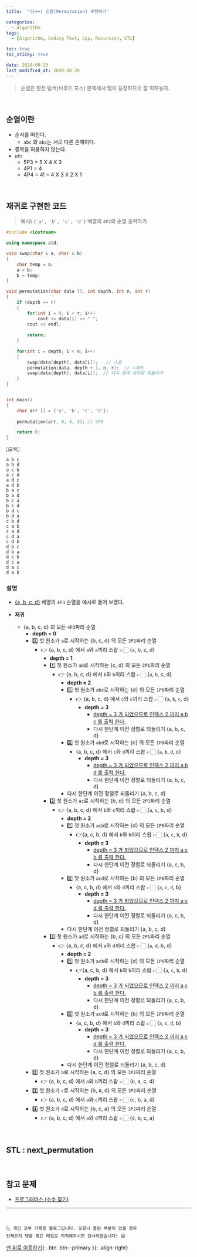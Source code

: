 ```yaml
---
title:  "(C++) 순열(Permutation) 구현하기" 

categories:
  - Algorithm
tags:
  - [Algorithm, Coding Test, Cpp, Recursion, STL]

toc: true
toc_sticky: true

date: 2020-08-20
last_modified_at: 2020-08-20
---
```


> 순열은 완전 탐색(브루트 포스) 문제에서 많이 등장하므로 잘 익혀놓자.

<br>

## 순열이란

- 순서를 따진다.
  - `abc` 와 `abc`는 서로 다른 존재이다.
- 중복을 허용하지 않는다.
- `nPr`
  - 5P3 = 5 X 4 X 3
  - 4P1 = 4
  - 4P4 = 4! = 4 X 3 X 2 X 1

<br>

## 재귀로 구현한 코드

> 예시) `{'a', 'b', 'c', 'd'}` 배열의 `4P3`의 순열 출력하기

```cpp
#include <iostream>

using namespace std;

void swap(char & a, char & b)
{
    char temp = a;
    a = b;
    b = temp;
}

void permutation(char data [], int depth, int n, int r)
{
    if (depth == r)
    {
        for(int i = 0; i < r; i++)
            cout << data[i] << " ";
        cout << endl;
        
        return;
    }
    
    for(int i = depth; i < n; i++)
    {
        swap(data[depth], data[i]);   // 스왑
        permutation(data, depth + 1, n, r);  // ⭐재귀
        swap(data[depth], data[i]);  // 다시 원래 위치로 되돌리기
    }
}
```
```cpp

int main()
{
    char arr [] = {'a', 'b', 'c', 'd'};
    
    permutation(arr, 0, 4, 3); // 4P3

    return 0;
}

```
```
💎출력💎

a b c
a b d
a c b
a c d
a d c
a d b
b a c
b a d
b c a
b c d
b d c
b d a
c b d
c a b
c a d
c d a
c d b
d b c
d b a
d c b
d c a
d a c
d a b
```

### 설명

- <u>{a, b, c, d}</u> 배열의 `4P3` 순열을 예시로 들어 보겠다.

- **재귀**
  - {a, b, c, d} 의 모든 `4P3`짜리 순열
    - **depth = 0**
    - 1️⃣ 첫 원소가 `a`로 시작하는 {b, c, d} 의 모든 `3P2`짜리 순열
      - 👉 {a, b, c, d} 에서 `a`와 `a`끼리 스왑 👉🏻 {`a`, b, c, d}
        - **depth = 1**
        - 1️⃣ 첫 원소가 `ab`로 시작하는 {c, d} 의 모든 `2P1`짜리 순열
          - 👉 {a, b, c, d} 에서 `b`와 `b`끼리 스왑 👉🏻 {`a`, `b`, c, d}
            - **depth = 2**
            - 1️⃣ 첫 원소가 `abc`로 시작하는 {d} 의 모든 `1P0`짜리 순열
              - 👉 {a, b, c, d} 에서 `c`와 `c`끼리 스왑 👉🏻 {`a`, `b`, `c`, d}
                - **depth = 3**
                  - <u>depth = 3 가 되었으므로 인덱스 2 까지 a b c 를 출력 한다.</u>
                  - 다시 한단계 이전 정렬로 되돌리기 {a, b, c, d}
            - 2️⃣ 첫 원소가 `abd`로 시작하는 {c} 의 모든 `1P0`짜리 순열
              - {a, b, c, d} 에서 `c`와 `d`끼리 스왑 👉🏻 {`a`, `b`, `d`, c}
                - **depth = 3**
                  - <u>depth = 3 가 되었으므로 인덱스 2 까지 a b d 를 출력 한다.</u>
                  - 다시 한단계 이전 정렬로 되돌리기 {a, b, c, d}
            - 다시 한단계 이전 정렬로 되돌리기 {a, b, c, d}
        - 2️⃣ 첫 원소가 `ac`로 시작하는 {b, d} 의 모든 `2P1`짜리 순열
          - 👉 {a, b, c, d} 에서 `b`와 `c`끼리 스왑 👉🏻 {`a`, `c`, b, d}
            - **depth = 2**
            - 1️⃣ 첫 원소가 `acb`로 시작하는 {d} 의 모든 `1P0`짜리 순열
              - 👉{a, c, b, d} 에서 `b`와 `b`끼리 스왑 👉🏻 {`a`, `c`, `b`, d}
                - **depth = 3**
                  - <u>depth = 3 가 되었으므로 인덱스 2 까지 a c b 를 출력 한다.</u>
                  - 다시 한단계 이전 정렬로 되돌리기 {a, c, b, d}
            - 2️⃣ 첫 원소가 `acd`로 시작하는 {b} 의 모든 `1P0`짜리 순열
              - {a, c, b, d} 에서 `b`와 `d`끼리 스왑 👉🏻 {`a`, `c`, `d`, b}
                - **depth = 3**
                  - <u>depth = 3 가 되었으므로 인덱스 2 까지 a c d 를 출력 한다.</u>
                  - 다시 한단계 이전 정렬로 되돌리기 {a, c, b, d}
            - 다시 한단계 이전 정렬로 되돌리기 {a, b, c, d}
        - 3️⃣ 첫 원소가 `ad`로 시작하는 {b, c} 의 모든 `2P1`짜리 순열
          - 👉 {a, b, c, d} 에서 `a`와 `d`끼리 스왑 👉🏻 {`a`, `d`, b, d}
            - **depth = 2**
            - 1️⃣ 첫 원소가 `acb`로 시작하는 {d} 의 모든 `1P0`짜리 순열
              - 👉{a, c, b, d} 에서 `b`와 `b`끼리 스왑 👉🏻 {`a`, `c`, `b`, d}
                - **depth = 3**
                  - <u>depth = 3 가 되었으므로 인덱스 2 까지 a c b 를 출력 한다.</u>
                  - 다시 한단계 이전 정렬로 되돌리기 {a, c, b, d}
            - 2️⃣ 첫 원소가 `acd`로 시작하는 {b} 의 모든 `1P0`짜리 순열
              - {a, c, b, d} 에서 `b`와 `d`끼리 스왑 👉🏻 {`a`, `c`, `d`, b}
                - **depth = 3**
                  - <u>depth = 3 가 되었으므로 인덱스 2 까지 a c d 를 출력 한다.</u>
                  - 다시 한단계 이전 정렬로 되돌리기 {a, c, b, d}
            - 다시 한단계 이전 정렬로 되돌리기 {a, b, c, d}
    - 2️⃣ 첫 원소가 `b`로 시작하는 {a, c, d} 의 모든 `3P2`짜리 순열
      - 👉 {a, b, c, d} 에서 `a`와 `b`끼리 스왑 👉🏻 {`b`, a, c, d}
    - 3️⃣ 첫 원소가 `c`로 시작하는 {b, a, d} 의 모든 `3P2`짜리 순열
      - 👉 {a, b, c, d} 에서 `a`와 `c`끼리 스왑 👉🏻 {`c`, b, a, d}
    - 4️⃣ 첫 원소가 `d`로 시작하는 {b, c, a} 의 모든 `3P2`짜리 순열
      - 👉 {a, b, c, d} 에서 `a`와 `d`끼리 스왑 👉🏻 {`d`, b, c, a}

<br>

## STL : next_permutation

<br>

## 참고 문제

- [프로그래머스 (소수 찾기)](https://ansohxxn.github.io/programmers/kit19/)

***
<br>

    🌜 개인 공부 기록용 블로그입니다. 오류나 틀린 부분이 있을 경우 
    언제든지 댓글 혹은 메일로 지적해주시면 감사하겠습니다! 😄

[맨 위로 이동하기](#){: .btn .btn--primary }{: .align-right}